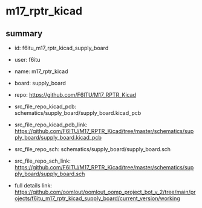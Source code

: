 # m17_rptr_kicad
 
## summary 
* id: f6itu_m17_rptr_kicad_supply_board
* user: f6itu
* name: m17_rptr_kicad
* board: supply_board
* repo: https://github.com/F6ITU/M17_RPTR_Kicad
* src_file_repo_kicad_pcb: schematics/supply_board/supply_board.kicad_pcb
* src_file_repo_kicad_pcb_link: https://github.com/F6ITU/M17_RPTR_Kicad/tree/master/schematics/supply_board/supply_board.kicad_pcb


* src_file_repo_sch: schematics/supply_board/supply_board.sch
* src_file_repo_sch_link: https://github.com/F6ITU/M17_RPTR_Kicad/tree/master/schematics/supply_board/supply_board.sch
* full details link: https://github.com/oomlout/oomlout_oomp_project_bot_v_2/tree/main/projects/f6itu_m17_rptr_kicad_supply_board/current_version/working  







